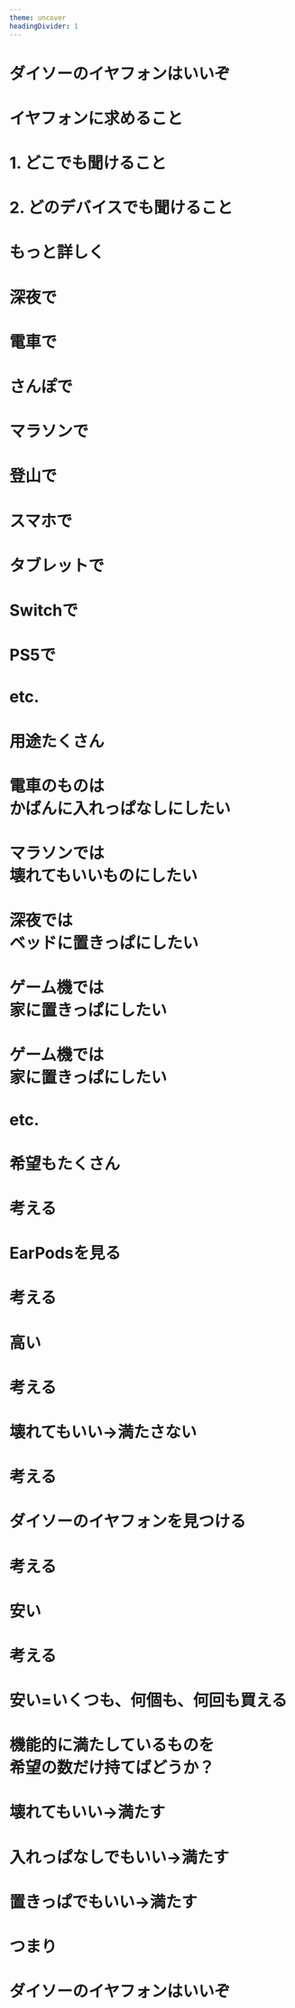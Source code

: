 ```yaml
---
theme: uncover
headingDivider: 1
---
```


# <!--fit--> ダイソーのイヤフォンはいいぞ
# <!--fit--> イヤフォンに求めること
# <!--fit--> 1. どこでも聞けること
# <!--fit--> 2. どのデバイスでも聞けること
# <!--fit--> もっと詳しく
# <!--fit--> 深夜で
# <!--fit--> 電車で
# <!--fit--> さんぽで
# <!--fit--> マラソンで
# <!--fit--> 登山で
# <!--fit--> スマホで
# <!--fit--> タブレットで
# <!--fit--> Switchで
# <!--fit--> PS5で
# <!--fit--> etc.
# <!--fit--> 用途たくさん
# <!--fit--> 電車のものは<br />かばんに入れっぱなしにしたい
# <!--fit--> マラソンでは<br />壊れてもいいものにしたい
# <!--fit--> 深夜では<br />ベッドに置きっぱにしたい
# <!--fit--> ゲーム機では<br />家に置きっぱにしたい
# <!--fit--> ゲーム機では<br />家に置きっぱにしたい
# <!--fit--> etc.
# <!--fit--> 希望もたくさん
# <!--fit--> 考える
# <!--fit--> EarPodsを見る
# <!--fit--> 考える
# <!--fit--> 高い
# <!--fit--> 考える
# <!--fit--> 壊れてもいい→満たさない
# <!--fit--> 考える
# <!--fit--> ダイソーのイヤフォンを見つける
# <!--fit--> 考える
# <!--fit--> 安い
# <!--fit--> 考える
# <!--fit--> 安い=いくつも、何個も、何回も買える
# <!--fit--> 機能的に満たしているものを<br />希望の数だけ持てばどうか？
# <!--fit--> 壊れてもいい→満たす
# <!--fit--> 入れっぱなしでもいい→満たす
# <!--fit--> 置きっぱでもいい→満たす
# <!--fit--> つまり
# <!--fit--> ダイソーのイヤフォンはいいぞ
